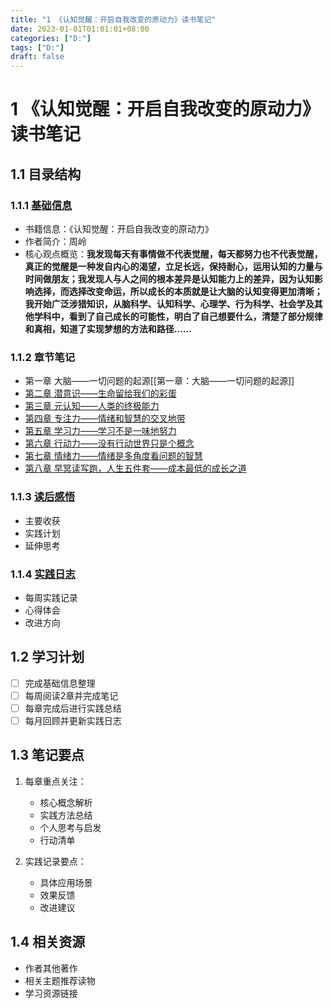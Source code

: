 ```yaml
---
title: "1 《认知觉醒：开启自我改变的原动力》读书笔记"
date: 2023-01-01T01:01:01+08:00
categories: ["D:"]
tags: ["D:"]
draft: false
---
```

# 1 《认知觉醒：开启自我改变的原动力》读书笔记

## 1.1 目录结构

### 1.1.1 [基础信息](./基础信息.md)
- 书籍信息：《认知觉醒：开启自我改变的原动力》
- 作者简介：周岭
- 核心观点概览：**我发现每天有事情做不代表觉醒，每天都努力也不代表觉醒，真正的觉醒是一种发自内心的渴望，立足长远，保持耐心，运用认知的力量与时间做朋友；我发现人与人之间的根本差异是认知能力上的差异，因为认知影响选择，而选择改变命运，所以成长的本质就是让大脑的认知变得更加清晰；我开始广泛涉猎知识，从脑科学、认知科学、心理学、行为科学、社会学及其他学科中，看到了自己成长的可能性，明白了自己想要什么，清楚了部分规律和真相，知道了实现梦想的方法和路径……**

### 1.1.2 章节笔记
- 第一章 大脑——一切问题的起源[[第一章：大脑——一切问题的起源]]
- [第二章 潜意识——生命留给我们的彩蛋](./chapters/第二章.md)
- [第三章 元认知——人类的终极能力](./chapters/第三章.md)
- [第四章 专注力——情绪和智慧的交叉地带](./chapters/第四章.md)
- [第五章 学习力——学习不是一味地努力](./chapters/第五章.md)
- [第六章 行动力——没有行动世界只是个概念](./chapters/第六章.md)
- [第七章 情绪力——情绪是多角度看问题的智慧](./chapters/第七章.md)
- [第八章 早冥读写跑，人生五件套——成本最低的成长之道](./chapters/第八章.md)

### 1.1.3 [读后感悟](./读后感悟.md)
- 主要收获
- 实践计划
- 延伸思考

### 1.1.4 [实践日志](./实践日志.md)
- 每周实践记录
- 心得体会
- 改进方向

## 1.2 学习计划
- [ ] 完成基础信息整理
- [ ] 每周阅读2章并完成笔记
- [ ] 每章完成后进行实践总结
- [ ] 每月回顾并更新实践日志

## 1.3 笔记要点
1. 每章重点关注：
   - 核心概念解析
   - 实践方法总结
   - 个人思考与启发
   - 行动清单

2. 实践记录要点：
   - 具体应用场景
   - 效果反馈
   - 改进建议

## 1.4 相关资源
- 作者其他著作
- 相关主题推荐读物
- 学习资源链接
